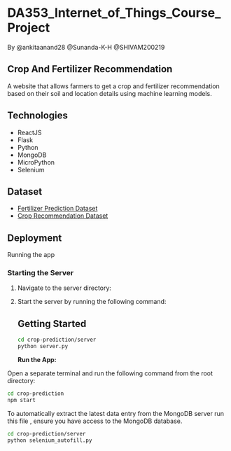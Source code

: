 # DA353_Internet_of_Things_Course_Project
By @ankitaanand28 @Sunanda-K-H @SHIVAM200219
## Crop And Fertilizer Recommendation
A website that allows farmers to get a crop and fertilizer recommendation based on their soil and location details using machine learning models.

## Technologies

- ReactJS
- Flask
- Python
- MongoDB
- MicroPython
- Selenium

## Dataset
- [Fertilizer Prediction Dataset](https://www.kaggle.com/datasets/gdabhishek/fertilizer-prediction)
- [Crop Recommendation Dataset](https://www.kaggle.com/datasets/atharvaingle/crop-recommendation-dataset)

## Deployment 
Running the app

### Starting the Server

1. Navigate to the server directory:

2. Start the server by running the following command:
   ## Getting Started

   ```bash
   cd crop-prediction/server
   python server.py
   ```
   **Run the App:**

Open a separate terminal and run the following command from the root directory:

```bash
cd crop-prediction
npm start
```

To automatically extract the latest data entry from the MongoDB server run this file , ensure you have access to the MongoDB database.

   ```bash
   cd crop-prediction/server
   python selenium_autofill.py
   ```






